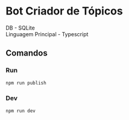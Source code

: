 # Bot Criador de Tópicos

DB - SQLite \
Linguagem Principal - Typescript

## Comandos
### Run
```bash
npm run publish
```
### Dev
```bash
npm run dev
```